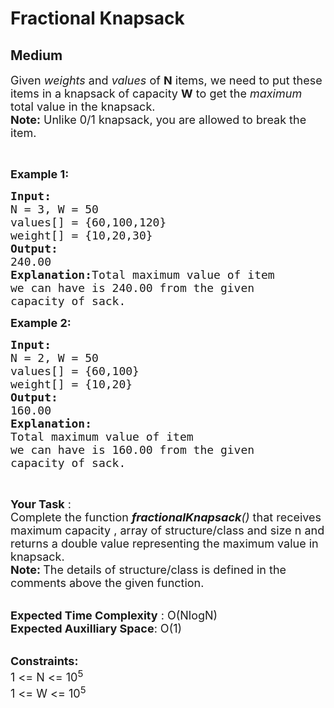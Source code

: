 # Fractional Knapsack
## Medium
<div class="problems_problem_content__Xm_eO"><p><span style="font-size:18px">Given <em>weights</em> and <em>values</em> of <strong>N</strong> items, we need to put these items in a knapsack of capacity <strong>W</strong> to get the <em>maximum</em> total value in the knapsack.<br>
<strong>Note:</strong> Unlike 0/1 knapsack, you are allowed to break&nbsp;the item.&nbsp;</span></p>

<p>&nbsp;</p>

<p><span style="font-size:18px"><strong>Example 1:</strong></span></p>

<pre><span style="font-size:18px"><strong>Input:
</strong>N = 3, W = 50
values[] = {60,100,120}
weight[] = {10,20,30}
<strong>Output:
</strong>240.00<strong>
Explanation:</strong>Total maximum value of item
we can have is 240.00 from the given
capacity of sack. 
</span></pre>

<p><span style="font-size:18px"><strong>Example 2:</strong></span></p>

<pre><span style="font-size:18px"><strong>Input:
</strong>N = 2, W = 50
values[] = {60,100}
weight[] = {10,20}
<strong>Output:
</strong>160.00<strong>
Explanation:
</strong>Total maximum value of item
we can have is 160.00 from the given
capacity of sack.</span></pre>

<p>&nbsp;</p>

<p><span style="font-size:18px"><strong>Your Task</strong> :<br>
Complete the function&nbsp;<em><strong>fractionalKnapsack</strong>()</em> that receives maximum capacity , array of structure/class&nbsp;and size n and returns a double value representing the maximum value in knapsack.<br>
<strong>Note:&nbsp;</strong>The details of structure/class is defined in the comments above the given function.</span></p>

<p><br>
<span style="font-size:18px"><strong>Expected Time Complexity</strong> : O(NlogN)<br>
<strong>Expected Auxilliary Space</strong>: O(1)</span></p>

<p><br>
<span style="font-size:18px"><strong>Constraints:</strong><br>
1 &lt;= N &lt;= 10<sup>5</sup><br>
1 &lt;= W &lt;= 10<sup>5</sup></span></p>
</div>